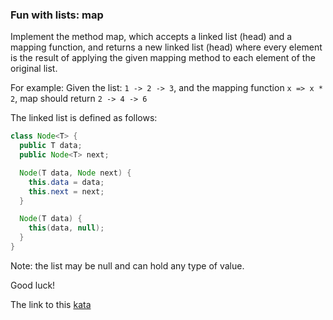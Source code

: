 ### Fun with lists: map

Implement the method map, which accepts a linked list (head) and a mapping function, and returns a new linked list (head) where every element is the result of applying the given mapping method to each element of the original list.

For example: Given the list: `1 -> 2 -> 3`, and the mapping function `x => x * 2`, map should return `2 -> 4 -> 6`

The linked list is defined as follows:
```java
class Node<T> {
  public T data;
  public Node<T> next;

  Node(T data, Node next) {
    this.data = data;
    this.next = next;
  }

  Node(T data) {
    this(data, null);
  }
}
```
Note: the list may be null and can hold any type of value.

Good luck!

The link to this [kata](https://www.codewars.com/kata/fun-with-lists-map/java)
